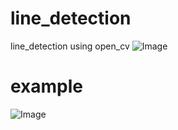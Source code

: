 # line_detection
line_detection using open_cv
![Image](https://github.com/user-attachments/assets/a5720486-44b8-4bd8-bc6e-4d167fcb6f8b)

# example

![Image](https://github.com/user-attachments/assets/68d9c56b-e126-4d8f-b7e2-07007dc300e2)
